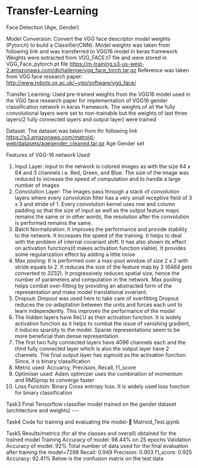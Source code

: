 # Transfer-Learning
Face Detection (Age, Gender)

Model Conversion: Convert the VGG face descriptor model weights (Pytorch) to build a Classifier(CNN).
Model weights was taken from following link and was transferred to VGG16 model in keras framework
Weights were extracted from VGG_FACE.t7 file and were stored in VGG_Face_pytorch.pt file
https://m-training.s3-us-west-2.amazonaws.com/dlchallenge/vgg_face_torch.tar.gz
Reference was taken from VGG face research paper:
 http://www.robots.ox.ac.uk/~vgg/software/vgg_face/
 
 
 Transfer Learning: Used pre-trained weights from the VGG16 model used in the VGG face research paper for implementation of VGG16 gender classification network in keras framework. The weights of all the fully convolutional layers were set to non-trainable but the weights of last three layers(2 fully connected layers and output layer) were trained

Dataset:
The dataset was taken from thr following link
 https://s3.amazonaws.com/matroid-web/datasets/agegender_cleaned.tar.gz
Age Gender set 

Features of VGG-16 network Used 
1.	Input Layer: Input to the network is  colored images as with the size 64 x 64 and 3 channels i.e. Red, Green, and Blue.
The size of the image was reduced to increase the speed of computation and to handle a large number of images 
2.	Convolution Layer: The images pass through a stack of convolution layers where every convolution filter has a very small receptive field of 3 x 3 and stride of 1. Every convolution kernel uses row and column padding so that the size of input as well as the output feature maps remains the same or in other words, the resolution after the convolution is performed remains the same. 
3.	Batch Normalization: It improves the performance and provide stability to the network. It increases the speed of the training. It helps to deal with the problem of internal covariant shift. It has also shown its effect on activation functions(it makes activation function viable). It provides some regularization effect by adding a little noise
4.	Max pooling: It is performed over a max-pool window of size 2 x 2 with stride equals to 2. It reduces the size of the feature map by 2 (64*64 gets converted to 32*32). It progressively reduces spatial size, hence the number of parameters and computation in the network. Max pooling helps combat over-fitting by providing an abstracted form of the representation and make model translational invariant.
5.	Dropout: Dropout was used here to take care of overfitting Dropout reduces the co-adaptation between the units and forces each unit to learn independently. This improves the performance of the model
6.	The hidden layers have ReLU as their activation function. It is widely activation function as it helps to combat the issue of vanishing gradient, it induces sparsity to the model. Sparse representations seem to be more beneficial than dense representation
7.	The first two fully connected layers have 4096 channels each and the third fully connected layer which is also the output layer have 2 channels. The final output layer has sigmoid as the activation function. Since, it is binary classification
8.	Metric used: Accuarcy, Precision, Recall, f1_score
9.	Optimiser used: Adam optimizer uses the combination of momentum and RMSprop to converge faster
10.	Loss Function: Binary Cross entropy loss. It is widely used loss function for binary classification


Task3
Final Tensorflow classifier model trained on the gender dataset
(architecture and weights) --- 

Task4
Code for training and evaluating the model- Matroid_Test.ipynb

Task5
Results/metrics (for all the classes and overall) obtained for the
trained model
Training Accuracy of model: 98.44% on 25 epochs
Validation Accuracy of model: 92%
Total number of data used for the final evaluation after training the model=7268
Recall: 0.949
Precision: 0.903
f1_score: 0.925
Accuracy: 92.41%
Below is the confusion matrix on the test data



